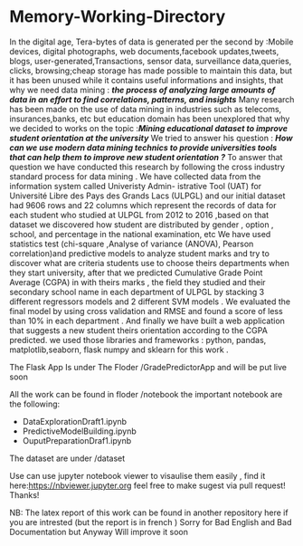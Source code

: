 # Memory-Working-Directory

In the digital age, Tera-bytes of data is generated per the second by :Mobile devices, digital photographs, web documents,facebook updates,tweets, blogs, user-generated,Transactions, sensor data, surveillance data,queries, clicks, browsing;cheap storage has made possible to maintain this data, but it has been unused while it contains useful informations and insights, that why we need data mining : **_the process of analyzing large amounts of data in an effort to find correlations, patterns, and insights_**
Many research has been made on the use of data mining in industries such as telecoms, insurances,banks, etc but education domain has been unexplored that why we decided to works on the topic :_**Mining educational dataset to improve student orientation at the university**_
We tried to answer his question : **_How can we use modern data mining technics to provide universities tools that can help them to improve new student orientation ?_** To answer that question we have conducted this research by following the cross industry standard process for data mining .
We have collected data from the information system called Univeristy Admin- istrative Tool (UAT) for Université Libre des Pays des Grands Lacs (ULPGL) and our initial dataset had 9606 rows and 22 columns which represent the records of data for each student who studied at ULPGL from 2012 to 2016 ,based on that dataset we discovered how student are distributed by gender , option , school, and percentage in the national examination, etc
We have used statistics test (chi-square ,Analyse of variance (ANOVA), Pearson correlation)and predictive models to analyze student marks and try to discover what are criteria students use to choose theirs departments when they start university, after that we predicted Cumulative Grade Point Average
(CGPA) in with theirs marks , the field they studied and their secondary school name in each department of ULPGL by stacking 3 different regressors models and 2 different SVM models .
We evaluated the final model by using cross validation and RMSE and found a score of less than 10% in each department . And finally we have built a web application that suggests a new student theirs orientation according to the CGPA predicted.
we used those libraries and frameworks : python, pandas, matplotlib,seaborn, flask numpy and sklearn for this work .


The Flask App Is under The Floder /GradePredictorApp and will be put live soon

All the work can be found in floder /notebook the important notebook are the following:
- DataExplorationDraft1.ipynb
- PredictiveModelBuilding.ipynb
- OuputPreparationDraf1.ipynb

The dataset are under /dataset

Use can use jupyter notebook viewer to visaulise them easily , find it here:https://nbviewer.jupyter.org
feel free to make sugest via pull request!
Thanks!

NB: The latex report of this work can be found in another repository here if you are intrested (but the report is in french )
Sorry for Bad English and Bad Documentation but Anyway Will improve it soon


